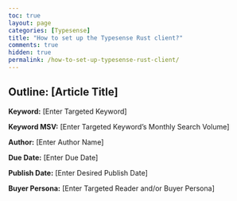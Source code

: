 ```yaml
---
toc: true
layout: page
categories: [Typesense]
title: "How to set up the Typesense Rust client?"
comments: true
hidden: true
permalink: /how-to-set-up-typesense-rust-client/
---
```


## Outline: [Article Title]

**Keyword:** [Enter Targeted Keyword]

**Keyword MSV:** [Enter Targeted Keyword’s Monthly Search Volume]

**Author:** [Enter Author Name]

**Due Date:** [Enter Due Date]

**Publish Date:** [Enter Desired Publish Date]

**Buyer Persona:** [Enter Targeted Reader and/or Buyer Persona]

<br>
